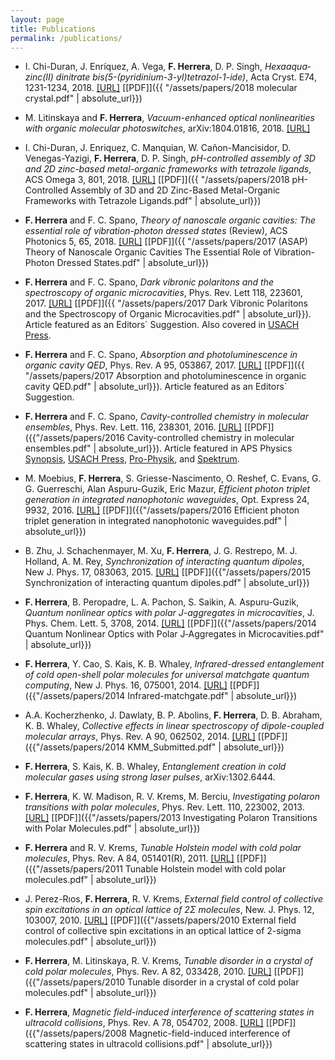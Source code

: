 ```yaml
---
layout: page
title: Publications
permalink: /publications/
---
```


* I. Chi-Duran, J. Enríquez, A. Vega, **F. Herrera**, D. P. Singh, *Hexa­aqua­zinc(II) dinitrate bis­(5-(pyridinium-3-yl)tetra­zol-1-ide)*, Acta Cryst. E74, 1231-1234, 2018. [[URL]](http://scripts.iucr.org/cgi-bin/paper?S205698901801112X)  [[PDF]]({{ "/assets/papers/2018 molecular crystal.pdf" | absolute_url}})

* M. Litinskaya and **F. Herrera**, *Vacuum-enhanced optical nonlinearities with organic molecular photoswitches*, arXiv:1804.01816, 2018. [[URL]](https://arxiv.org/abs/1804.01816)

* I. Chi-Duran, J. Enriquez, C. Manquian, W. Cañon-Mancisidor, D. Venegas-Yazigi, **F. Herrera**, D. P. Singh, *pH-controlled assembly of 3D and 2D zinc-based metal-organic frameworks with tetrazole ligands*, ACS Omega 3, 801, 2018. [[URL]](https://pubs.acs.org/doi/abs/10.1021/acsomega.7b01792) [[PDF]]({{ "/assets/papers/2018 pH-Controlled Assembly of 3D and 2D Zinc-Based Metal-Organic Frameworks with Tetrazole Ligands.pdf" | absolute_url}})


* **F. Herrera** and F. C. Spano, *Theory of nanoscale organic cavities: The essential role of vibration-photon dressed states* (Review), ACS Photonics 5, 65, 2018. [[URL]](http://pubs.acs.org/doi/10.1021/acsphotonics.7b00728) [[PDF]]({{ "/assets/papers/2017 (ASAP) Theory of Nanoscale Organic Cavities The Essential Role of Vibration-Photon Dressed States.pdf" | absolute_url}})

* **F. Herrera** and F. C. Spano, *Dark vibronic polaritons and the spectroscopy of organic microcavities*, Phys. Rev. Lett 118, 223601, 2017. [[URL]](https://journals.aps.org/prl/abstract/10.1103/PhysRevLett.118.223601) [[PDF]]({{ "/assets/papers/2017 Dark Vibronic Polaritons and the Spectroscopy of Organic Microcavities.pdf" | absolute_url}}). Article featured as an Editors´ Suggestion. Also covered in [USACH Press](http://www.udesantiagoaldia.usach.cl/content/investigador-de-la-universidad-realiza-aporte-mundial-en-torno-fisica-cuantica).

* **F. Herrera** and  F. C. Spano, *Absorption and photoluminescence in organic cavity QED*, Phys. Rev. A 95, 053867, 2017. [[URL]](https://journals.aps.org/pra/abstract/10.1103/PhysRevA.95.053867) [[PDF]]({{ "/assets/papers/2017 Absorption and photoluminescence in organic cavity QED.pdf" | absolute_url}}). Article featured as an Editors´ Suggestion. 

* **F. Herrera** and F. C. Spano, *Cavity-controlled chemistry in molecular ensembles*, Phys. Rev. Lett. 116, 238301, 2016. [[URL]](https://journals.aps.org/prl/abstract/10.1103/PhysRevLett.116.238301) [[PDF]]({{"/assets/papers/2016 Cavity-controlled chemistry in molecular ensembles.pdf" | absolute_url}}). Article featured in APS Physics [Synopsis](http://physics.aps.org/synopsis-for/10.1103/PhysRevLett.116.238301), [USACH Press](http://www.udesantiagoaldia.usach.cl/content/academico-realiza-hallazgo-sobre-control-de-reacciones-quimicas-usando-optica-cuantica), [Pro-Physik](http://www.pro-physik.de/details/news/9451181/Wie_Vakuum_auf_chemische_Reaktionen_wirkt.html), and [Spektrum](http://www.spektrum.de/news/chemische-effizienz-aus-dem-nichts/1414179).

* M. Moebius, **F. Herrera**, S. Griesse-Nascimento, O. Reshef, C. Evans, G. G. Guerreschi, Alan Aspuru-Guzik, Eric Mazur,  *Efficient photon triplet generation in integrated nanophotonic waveguides*, Opt. Express 24, 9932, 2016. [[URL]](https://www.osapublishing.org/oe/abstract.cfm?uri=oe-24-9-9932) [[PDF]]({{"/assets/papers/2016 Efficient photon triplet generation in integrated nanophotonic waveguides.pdf" | absolute_url}})

* B. Zhu, J. Schachenmayer, M. Xu, **F. Herrera**, J. G. Restrepo, M. J. Holland, A. M. Rey, *Synchronization of interacting quantum dipoles*, New J. Phys. 17, 083063, 2015. [[URL]](http://iopscience.iop.org/article/10.1088/1367-2630/17/8/083063/meta) [[PDF]]({{"/assets/papers/2015 Synchronization of interacting quantum dipoles.pdf" | absolute_url}})

* **F. Herrera**, B. Peropadre, L. A. Pachon, S. Saikin, A. Aspuru-Guzik, *Quantum nonlinear optics with polar J-aggregates in microcavities*, J. Phys. Chem. Lett. 5, 3708, 2014. [[URL]](http://pubs.acs.org/doi/abs/10.1021/jz501905h) [[PDF]]({{"/assets/papers/2014 Quantum Nonlinear Optics with Polar J‑Aggregates in Microcavities.pdf" | absolute_url}})

* **F. Herrera**, Y. Cao, S. Kais, K. B. Whaley, *Infrared-dressed entanglement of cold open-shell polar molecules for universal matchgate quantum computing*, New J. Phys. 16, 075001, 2014. [[URL]](http://iopscience.iop.org/1367-2630/16/7/075001/) [[PDF]]({{"/assets/papers/2014 Infrared-matchgate.pdf" | absolute_url}})

* A.A. Kocherzhenko, J. Dawlaty, B. P. Abolins, **F. Herrera**, D. B. Abraham, K. B. Whaley, *Collective effects in linear spectroscopy of dipole-coupled molecular arrays*, Phys. Rev. A 90, 062502, 2014. [[URL]](http://journals.aps.org/pra/abstract/10.1103/PhysRevA.90.062502) [[PDF]]({{"/assets/papers/2014 KMM_Submitted.pdf" | absolute_url}})

* **F. Herrera**, S. Kais, K. B. Whaley, *Entanglement creation in cold molecular gases using strong laser pulses*, arXiv:1302.6444.

* **F. Herrera**, K. W. Madison, R. V. Krems, M. Berciu, *Investigating polaron transitions with polar molecules*, Phys. Rev. Lett. 110, 223002, 2013. [[URL]](http://journals.aps.org/prl/abstract/10.1103/PhysRevLett.110.223002) [[PDF]]({{"/assets/papers/2013 Investigating Polaron Transitions with Polar Molecules.pdf" | absolute_url}})

* **F. Herrera** and R. V. Krems, *Tunable Holstein model with cold polar molecules*, Phys. Rev. A 84, 051401(R), 2011. [[URL]](http://journals.aps.org/pra/abstract/10.1103/PhysRevA.84.051401) [[PDF]]({{"/assets/papers/2011 Tunable Holstein model with cold polar molecules.pdf" | absolute_url}})

* J. Perez-Rıos, **F. Herrera**, R. V. Krems, *External field control of collective spin excitations in an optical lattice of 2Σ molecules*, New. J. Phys. 12, 103007, 2010. [[URL]](http://iopscience.iop.org/1367-2630/12/10/103007/) [[PDF]]({{"/assets/papers/2010 External field control of collective spin excitations in an optical lattice of 2-sigma molecules.pdf" | absolute_url}})

* **F. Herrera**, M. Litinskaya, R. V. Krems, *Tunable disorder in a crystal of cold polar molecules*, Phys. Rev. A 82, 033428, 2010. [[URL]](http://journals.aps.org/pra/abstract/10.1103/PhysRevA.82.033428) [[PDF]]({{"/assets/papers/2010 Tunable disorder in a crystal of cold polar molecules.pdf" | absolute_url}})

* **F. Herrera**, *Magnetic field-induced interference of scattering states in ultracold collisions*, Phys. Rev. A 78, 054702, 2008. [[URL]](http://journals.aps.org/pra/abstract/10.1103/PhysRevA.78.054702) [[PDF]]({{"/assets/papers/2008 Magnetic-field-induced interference of scattering states in ultracold collisions.pdf" | absolute_url}})

